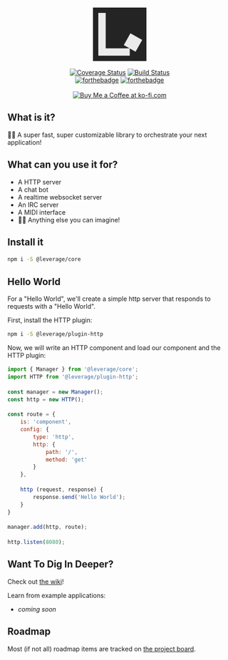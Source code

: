 <br>

<p align="center">
    <img src="https://raw.githubusercontent.com/jakehamilton/leverage/next/.md-assets/logo.png" width="120" height="120" alt="Leverage Logo">
</p>

<p align="center">
  <a href="https://coveralls.io/github/jakehamilton/leverage?branch=next"><img src="https://coveralls.io/repos/github/jakehamilton/leverage/badge.svg?branch=next" alt="Coverage Status"></a>
  <a href="https://travis-ci.org/jakehamilton/leverage"><img src="https://travis-ci.org/jakehamilton/leverage.svg?branch=next" alt="Build Status"></a>
  <br>
  <a href="http://forthebadge.com"><img src="http://forthebadge.com/images/badges/makes-people-smile.svg" alt="forthebadge"></a>
  <a href="http://forthebadge.com"><img src="http://forthebadge.com/images/badges/built-with-love.svg" alt="forthebadge"></a>
  <br><br>
  <a href='https://ko-fi.com/Y8Y5A40S' target='_blank'><img height='36' style='border:0px;height:36px;' src='https://az743702.vo.msecnd.net/cdn/kofi1.png?v=0' border='0' alt='Buy Me a Coffee at ko-fi.com' /></a>
</p>

What is it?
-----------

👩‍💻 A super fast, super customizable library to orchestrate your next application!

What can you use it for?
------------------------

+ A HTTP server
+ A chat bot
+ A realtime websocket server
+ An IRC server
+ A MIDI interface
+ 👩💭 Anything else you can imagine!

Install it
----------

```bash
npm i -S @leverage/core
```

Hello World
-----------

For a "Hello World", we'll create a simple http server that responds to requests with a "Hello World".

First, install the HTTP plugin:

```bash
npm i -S @leverage/plugin-http
```

Now, we will write an HTTP component and load our component and the HTTP plugin:

```js
import { Manager } from '@leverage/core';
import HTTP from '@leverage/plugin-http';

const manager = new Manager();
const http = new HTTP();

const route = {
    is: 'component',
    config: {
        type: 'http',
        http: {
            path: '/',
            method: 'get'
        }
    },

    http (request, response) {
        response.send('Hello World');
    }
}

manager.add(http, route);

http.listen(8080);
```

Want To Dig In Deeper?
----------------------

Check out [the wiki](https://github.com/jakehamilton/leverage/wiki)!

Learn from example applications:

+ *coming soon*

Roadmap
-------

Most (if not all) roadmap items are tracked on [the project board](https://github.com/jakehamilton/leverage/projects/2).
